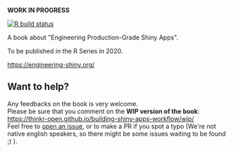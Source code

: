__WORK IN PROGRESS__ 

  <!-- badges: start -->
  [![R build status](https://github.com/ThinkR-open/building-shiny-apps-workflow/workflows/R-CMD-check/badge.svg)](https://github.com/ThinkR-open/building-shiny-apps-workflow/actions)
  <!-- badges: end -->

A book about "Engineering Production-Grade Shiny Apps". 

To be published in the R Series in 2020. 

<https://engineering-shiny.org/>

## Want to help?

Any feedbacks on the book is very welcome.  
Please be sure that you comment on the **WIP version of the book**: https://thinkr-open.github.io/building-shiny-apps-workflow/wip/  
Feel free to [open an issue](https://github.com/ThinkR-open/building-shiny-apps-workflow/issues), or to make a PR if you spot a typo (We're not native english speakers, so there might be some issues waiting to be found ;) ).  
